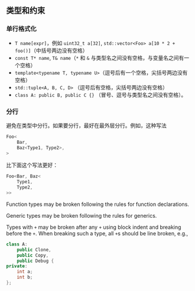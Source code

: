 ## 类型和约束

### 单行格式化

* `T name[expr]`，例如 `uint32_t a[32]`, `std::vector<Foo> a[10 * 2 + foo()]`（中括号两边没有空格）
* `const T* name`, `T& name`（`*` 和 `&` 与类型名之间没有空格，与变量名之间有一个空格）
* `template<typename T, typename U>`（逗号后有一个空格，尖括号两边没有空格）
* `std::tuple<A, B, C, D>` （逗号后有空格，尖括号两边没有空格）
* `class A: public B, public C {}` （冒号、逗号与类型名之间没有空格）。

### 分行

避免在类型中分行。如果要分行，最好在最外层分行。例如，这种写法

```cpp
Foo<
    Bar,
    Baz<Type1, Type2>,
>
```

比下面这个写法更好：

```cpp
Foo<Bar, Baz<
    Type1,
    Type2,
>>
```

Function types may be broken following the rules for function declarations.

Generic types may be broken following the rules for generics.

Types with `+` may be broken after any `+` using block indent and breaking before the `+`. When breaking such a type, all `+`s should be line broken, e.g.,

```cpp
class A:
    public Clone,
    public Copy,
    public Debug {
private:
    int a;
    int b;
};
```
